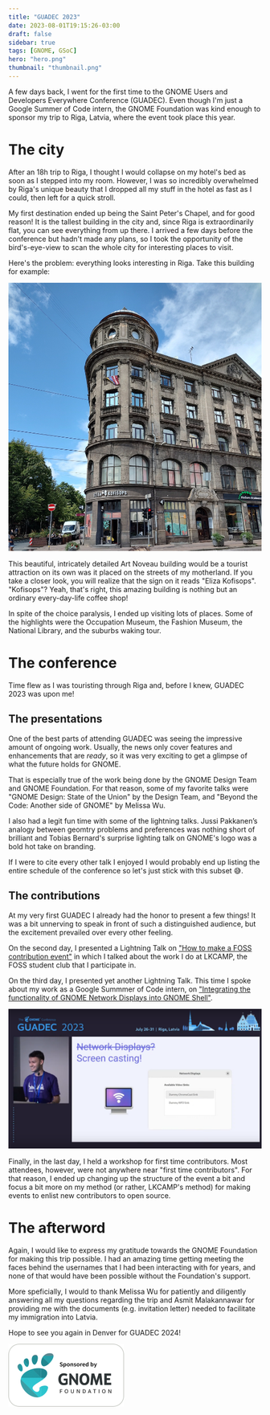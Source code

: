 ```yaml
---
title: "GUADEC 2023"
date: 2023-08-01T19:15:26-03:00
draft: false
sidebar: true
tags: [GNOME, GSoC]
hero: "hero.png"
thumbnail: "thumbnail.png"
---
```


A few days back, I went for the first time to the GNOME Users and Developers Everywhere Conference (GUADEC). Even though I'm just a Google Summer of Code intern, the GNOME Foundation was kind enough to sponsor my trip to Riga, Latvia, where the event took place this year.

# The city

After an 18h trip to Riga, I thought I would collapse on my hotel's bed as soon as I stepped into my room. However, I was so incredibly overwhelmed by Riga's unique beauty that I dropped all my stuff in the hotel as fast as I could, then left for a quick stroll.

My first destination ended up being the Saint Peter's Chapel, and for good reason! It is the tallest building in the city and, since Riga is extraordinarily flat, you can see everything from up there. I arrived a few days before the conference but hadn't made any plans, so I took the opportunity of the bird's-eye-view to scan the whole city for interesting places to visit.

Here's the problem: everything looks interesting in Riga. Take this building for example:

![A beautiful Art Noveau building, at a street corner](kofisops.jpg)

This beautiful, intricately detailed Art Noveau building would be a tourist attraction on its own was it placed on the streets of my motherland. If you take a closer look, you will realize that the sign on it reads "Eliza Kofisops". "Kofisops"? Yeah, that's right, this amazing building is nothing but an ordinary every-day-life coffee shop!

In spite of the choice paralysis, I ended up visiting lots of places. Some of the highlights were the Occupation Museum, the Fashion Museum, the National Library, and the suburbs waking tour.

# The conference

Time flew as I was touristing through Riga and, before I knew, GUADEC 2023 was upon me!

## The presentations

One of the best parts of attending GUADEC was seeing the impressive amount of ongoing work. Usually, the news only cover features and enhancements that are *ready*, so it was very exciting to get a glimpse of what the future holds for GNOME.

That is especially true of the work being done by the GNOME Design Team and GNOME Foundation. For that reason, some of my favorite talks were "GNOME Design: State of the Union" by the Design Team, and "Beyond the Code: Another side of GNOME" by Melissa Wu.

I also had a legit fun time with some of the lightning talks. Jussi Pakkanen’s analogy between geomtry problems and preferences was nothing short of brilliant and Tobias Bernard's surprise lighting talk on GNOME's logo was a bold hot take on branding.

If I were to cite every other talk I enjoyed I would probably end up listing the entire schedule of the conference so let's just stick with this subset 😅.

## The contributions

At my very first GUADEC I already had the honor to present a few things! It was a bit unnerving to speak in front of such a distinguished audience, but the excitement prevailed over every other feeling.

On the second day, I presented a Lightning Talk on ["How to make a FOSS contribution event"](https://www.youtube.com/watch?v=qaZuQO0bK-M&t=22926s) in which I talked about the work I do at LKCAMP, the FOSS student club that I participate in.

On the third day, I presented yet another Lightning Talk. This time I spoke about my work as a Google Summmer of Code intern, on ["Integrating the functionality of GNOME Network Displays into GNOME Shell"](https://www.youtube.com/watch?v=hv-bkYpHSbQ&t=22765s).

![A picture of myself speaking at GUADEC](talk.png)

Finally, in the last day, I held a workshop for first time contributors. Most attendees, however, were not anywhere near "first time contributors". For that reason, I ended up changing up the structure of the event a bit and focus a bit more on my method (or rather, LKCAMP's method) for making events to enlist new contributors to open source.

# The afterword

Again, I would like to express my gratitude towards the GNOME Foundation for making this trip possible. I had an amazing time getting meeting the faces behind the usernames that I had been interacting with for years, and none of that would have been possible without the Foundation's support.

More speficially, I would to thank Melissa Wu for patiently and diligently answering all my questions regarding the trip and Asmit Malakannawar for providing me with the documents (e.g. invitation letter) needed to facilitate my immigration into Latvia.

Hope to see you again in Denver for GUADEC 2024!

![A rectangular badge spelling "Sponsored by the GNOME Foundation"](badge.png)
